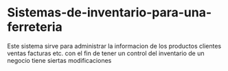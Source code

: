 # Sistemas-de-inventario-para-una-ferreteria
Este sistema sirve para administrar la informacion de los productos clientes ventas facturas etc. con el fin de tener un control del inventario de un negocio 
tiene siertas modificaciones
